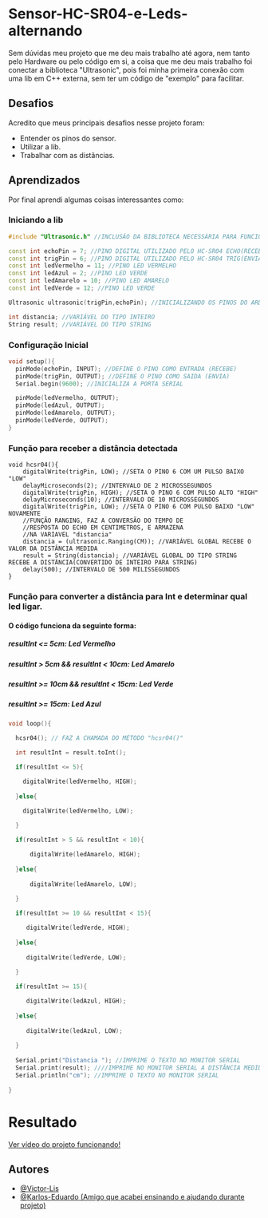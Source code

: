 
# Sensor-HC-SR04-e-Leds-alternando

Sem dúvidas meu projeto que me deu mais trabalho até agora, nem tanto pelo Hardware ou pelo código em si, a coisa que me deu mais trabalho foi conectar a biblioteca "Ultrasonic", pois foi minha primeira conexão com uma lib em C++ externa, sem ter um código de "exemplo" para facilitar.

## Desafios

Acredito que meus principais desafios nesse projeto foram:
- Entender os pinos do sensor.
- Utilizar a lib.
- Trabalhar com as distâncias.
## Aprendizados

Por final aprendi algumas coisas interessantes como: 
### Iniciando a lib

```c++
#include "Ultrasonic.h" //INCLUSÃO DA BIBLIOTECA NECESSÁRIA PARA FUNCIONAMENTO DO CÓDIGO

const int echoPin = 7; //PINO DIGITAL UTILIZADO PELO HC-SR04 ECHO(RECEBE)
const int trigPin = 6; //PINO DIGITAL UTILIZADO PELO HC-SR04 TRIG(ENVIA)
const int ledVermelho = 11; //PINO LED VERMELHO
const int ledAzul = 2; //PINO LED VERDE
const int ledAmarelo = 10; //PINO LED AMARELO
const int ledVerde = 12; //PINO LED VERDE

Ultrasonic ultrasonic(trigPin,echoPin); //INICIALIZANDO OS PINOS DO ARDUINO

int distancia; //VARIÁVEL DO TIPO INTEIRO
String result; //VARIÁVEL DO TIPO STRING
```


### Configuração Inicial
```c++
void setup(){
  pinMode(echoPin, INPUT); //DEFINE O PINO COMO ENTRADA (RECEBE)
  pinMode(trigPin, OUTPUT); //DEFINE O PINO COMO SAIDA (ENVIA)
  Serial.begin(9600); //INICIALIZA A PORTA SERIAL

  pinMode(ledVermelho, OUTPUT);
  pinMode(ledAzul, OUTPUT);
  pinMode(ledAmarelo, OUTPUT);
  pinMode(ledVerde, OUTPUT);
}
```

### Função para receber a distância detectada
```c+++
void hcsr04(){
    digitalWrite(trigPin, LOW); //SETA O PINO 6 COM UM PULSO BAIXO "LOW"
    delayMicroseconds(2); //INTERVALO DE 2 MICROSSEGUNDOS
    digitalWrite(trigPin, HIGH); //SETA O PINO 6 COM PULSO ALTO "HIGH"
    delayMicroseconds(10); //INTERVALO DE 10 MICROSSEGUNDOS
    digitalWrite(trigPin, LOW); //SETA O PINO 6 COM PULSO BAIXO "LOW" NOVAMENTE
    //FUNÇÃO RANGING, FAZ A CONVERSÃO DO TEMPO DE
    //RESPOSTA DO ECHO EM CENTIMETROS, E ARMAZENA
    //NA VARIAVEL "distancia"
    distancia = (ultrasonic.Ranging(CM)); //VARIÁVEL GLOBAL RECEBE O VALOR DA DISTÂNCIA MEDIDA
    result = String(distancia); //VARIÁVEL GLOBAL DO TIPO STRING RECEBE A DISTÂNCIA(CONVERTIDO DE INTEIRO PARA STRING)
    delay(500); //INTERVALO DE 500 MILISSEGUNDOS
}
``` 

### Função para converter a distância para Int e determinar qual led ligar.
#### O código funciona da seguinte forma:
##### resultInt <= 5cm: Led Vermelho
####
##### resultInt > 5cm && resultInt < 10cm: Led Amarelo
####
##### resultInt >= 10cm && resultInt < 15cm: Led Verde
####
##### resultInt >= 15cm: Led Azul
####
```c++
void loop(){
    
  hcsr04(); // FAZ A CHAMADA DO MÉTODO "hcsr04()"

  int resultInt = result.toInt();

  if(resultInt <= 5){

    digitalWrite(ledVermelho, HIGH);
  
  }else{

    digitalWrite(ledVermelho, LOW);
    
  }

  if(resultInt > 5 && resultInt < 10){

      digitalWrite(ledAmarelo, HIGH);   
  
  }else{
    
      digitalWrite(ledAmarelo, LOW);  
    
  }

  if(resultInt >= 10 && resultInt < 15){

     digitalWrite(ledVerde, HIGH);
  
  }else{
    
     digitalWrite(ledVerde, LOW);  
  
  }

  if(resultInt >= 15){

     digitalWrite(ledAzul, HIGH);
  
  }else{
    
     digitalWrite(ledAzul, LOW);  
  
  }
  
  Serial.print("Distancia "); //IMPRIME O TEXTO NO MONITOR SERIAL
  Serial.print(result); ////IMPRIME NO MONITOR SERIAL A DISTÂNCIA MEDIDA
  Serial.println("cm"); //IMPRIME O TEXTO NO MONITOR SERIAL
  
}
```
# Resultado

[Ver vídeo do projeto funcionando!](https://youtube.com/shorts/X1GySaBlLOs)
## Autores

- [@Victor-Lis](https://github.com/Victor-Lis)
- [@Karlos-Eduardo (Amigo que acabei ensinando e ajudando durante projeto)](https://github.com/ImpressoraTelepatica)
